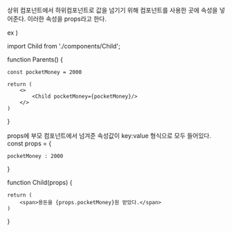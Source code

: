 상위 컴포넌트에서 하위컴포넌트로 값을 넘기기 위해
컴포넌트를 사용한 곳에 속성을 넣어준다. 이러한 속성을 props라고 한다.

ex )

import Child from './components/Child';

function Parents() {

    const pocketMoney = 2000

    return (
        <>
            <Child pocketMoney={pocketMoney}/>
        </>
    )

}

props에 부모 컴포넌트에서 넘겨준 속성값이 key:value 형식으로 모두 들어있다.
const props = {

    pocketMoney : 2000

}

function Child(props) {

    return (
        <span>용돈을 {props.pocketMoney}원 받았다.</span>
    )

}
